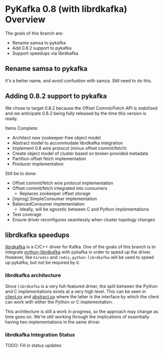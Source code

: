 # PyKafka 0.8 (with librdkafka) Overview

The goals of this branch are:

  * Rename samsa to pykafka
  * Add 0.8.2 support to pykafka
  * Support speedups via librdkafka

## Rename samsa to pykafka

It's a better name, and avoid confustion with samza.  Still need to do this.

## Adding 0.8.2 support to pykafka

We chose to target 0.8.2 because the Offset Commit/Fetch API is stabilized
and we anticipate 0.8.2 being fully released by the time this version is ready.

Items Complete:
  * Architect new zookeeper-free object model
  * Abstract model to accommodate librdkafka integration
  * Implement 0.8 wire protocol (minus offset commit/fetch)
  * Create object model of cluster based on broker-provided metadata
  * Partition offset fetch implementation
  * Producer implementation

Still be to done:
  * Offset commit/fetch wire protocol implementation
  * Offset commit/fetch integrated into consumers
    * Replaces zookeeper offset storage
  * [inprog] SimpleConsumer implementation
  * BalancedConsumer implementation
    * Ideally, will be agnostic between C and Python implementations
  * Test coverage
  * Ensure driver reconfigures seamlessly when cluster topology changes

## librdkafka speedups

[librdkafka](https://github.com/edenhill/librdkafka) is a C/C++ driver for
Kafka. One of the goals of this branch is to integrate
[python-librdkafka](https://bitbucket.org/yungchin/python-librdkafka) with
pykafka in order to speed up the driver. However, like `hiredis` and `redis`,
`python-librdkafka` will be used to speed up pykafka, but not be required by it.

### librdkafka architecture

Since `librdkafka` is a very full-featured driver, the split between the Python
and C implementations exists at a very high level.  This can be seen in
[client.py](samsa/client.py) and [abstract.py](samsa/abstract.py) where the latter
is the interface by which the client can work with either the Python or
C implementation.

This architecture is still a work in progress, so the approach may change as
time goes on.  We're still working through the implications of essentially
having two implementations in the same driver.

### librdkafka Integration Status

TODO: Fill in status updates
